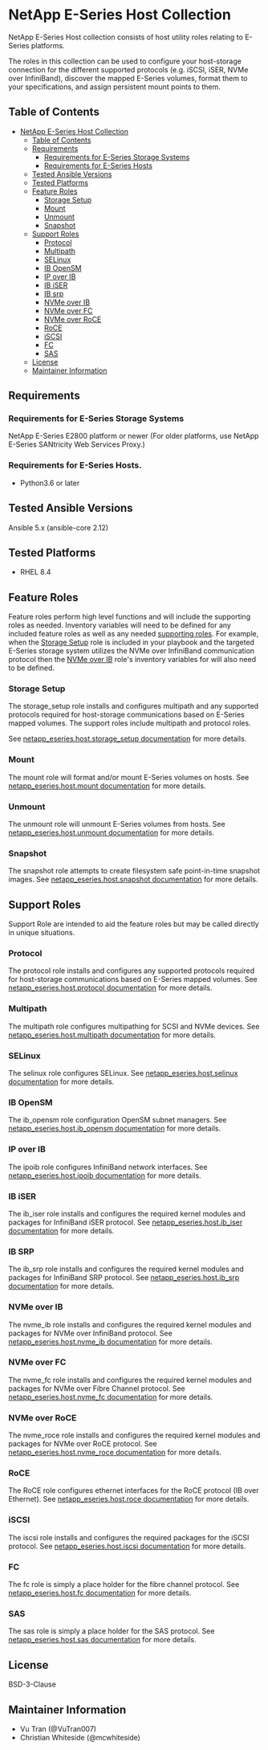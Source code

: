 <a name="netapp-e-series-host-collection"></a>
# NetApp E-Series Host Collection

NetApp E-Series Host collection consists of host utility roles relating to E-Series platforms.

The roles in this collection can be used to configure your host-storage connection for the different supported
protocols (e.g. iSCSI, iSER, NVMe over InfiniBand), discover the mapped E-Series volumes, format them to your
specifications, and assign persistent mount points to them.

<a name="table-of-contents"></a>
## Table of Contents

- [NetApp E-Series Host Collection](#netapp-e-series-host-collection)
  - [Table of Contents](#table-of-contents)
  - [Requirements](#requirements)
    - [Requirements for E-Series Storage Systems](#requirements-for-eseries-storage-systems)
    - [Requirements for E-Series Hosts](#requirements-for-e-series-hosts)
  - [Tested Ansible Versions](#tested-ansible-versions)
  - [Tested Platforms](#tested-platforms)
  - [Feature Roles](#feature-roles)
    - [Storage Setup](#storage-setup)
    - [Mount](#mount)
    - [Unmount](#unmount)
    - [Snapshot](#snapshot)
  - [Support Roles](#support-roles)
    - [Protocol](#protocol)
    - [Multipath](#multipath)
    - [SELinux](#selinux)
    - [IB OpenSM](#ib-opensm)
    - [IP over IB](#ip-over-ib)
    - [IB iSER](#ib-iser)
    - [IB srp](#ib-srp)
    - [NVMe over IB](#nvme-over-ib)
    - [NVMe over FC](#nvme-over-fc)
    - [NVMe over RoCE](#nvme-over-roce)
    - [RoCE](#roce)
    - [iSCSI](#iscsi)
    - [FC](#fc)
    - [SAS](#sas)
  - [License](#license)
  - [Maintainer Information](#maintainer-information)

<a name="requirements"></a>
## Requirements

<a name="requirements-for-eseries-storage-systems"></a>
### Requirements for E-Series Storage Systems

NetApp E-Series E2800 platform or newer (For older platforms, use NetApp E-Series SANtricity Web Services Proxy.)

<a name="requirements-for-e-series-hosts"></a>
### Requirements for E-Series Hosts.

- Python3.6 or later

<a name="tested-ansible-versions"></a>
## Tested Ansible Versions

Ansible 5.x (ansible-core 2.12)

<a name="tested-platforms"></a>
## Tested Platforms

- RHEL 8.4

<a name="feature-roles"></a>
## Feature Roles

Feature roles perform high level functions and will include the supporting roles as needed. Inventory variables will
need to be defined for any included feature roles as well as any needed [supporting roles](#support-roles). For
example, when the [Storage Setup](roles/storage_setup/README.md) role is included in your playbook and the targeted
E-Series storage system utilizes the NVMe over InfiniBand communication protocol then the
[NVMe over IB](roles/nvme_ib/README.md) role's inventory variables for will also need to be defined.

<a name="storage-setup"></a>
### Storage Setup

The storage_setup role installs and configures multipath and any supported protocols required for host-storage
communications based on E-Series mapped volumes. The support roles include multipath and protocol roles.

See [netapp_eseries.host.storage_setup documentation](roles/storage_setup/README.md) for more details.

<a name="mount"></a>
### Mount

The mount role will format and/or mount E-Series volumes on hosts. See
[netapp_eseries.host.mount documentation](roles/mount/README.md) for more details.

<a name="unmount"></a>
### Unmount

The unmount role will unmount E-Series volumes from hosts. See
[netapp_eseries.host.unmount documentation](roles/unmount/README.md) for more details.

<a name="snapshot"></a>
### Snapshot

The snapshot role attempts to create filesystem safe point-in-time snapshot images. See
[netapp_eseries.host.snapshot documentation](roles/snapshot/README.md) for more details.

<a name="support-roles"></a>
## Support Roles

Support Role are intended to aid the feature roles but may be called directly in unique situations.

<a name="protocol"></a>
### Protocol

The protocol role installs and configures any supported protocols required for host-storage communications based
on E-Series mapped volumes. See [netapp_eseries.host.protocol documentation](roles/protocol/README.md) for more
details.

<a name="multipath"></a>
### Multipath

The multipath role configures multipathing for SCSI and NVMe devices. See
[netapp_eseries.host.multipath documentation](roles/multipath/README.md) for more details.

<a name="selinux"></a>
### SELinux

The selinux role configures SELinux. See [netapp_eseries.host.selinux documentation](roles/selinux/README.md) for more
details.

<a name="ib-opensm"></a>
### IB OpenSM

The ib_opensm role configuration OpenSM subnet managers. See
[netapp_eseries.host.ib_opensm documentation](roles/ib_opensm/README.md) for more details.

<a name="ip-over-ib"></a>
### IP over IB

The ipoib role configures InfiniBand network interfaces. See
[netapp_eseries.host.ipoib documentation](roles/ipoib/README.md) for more details.

<a name="ib-iser"></a>
### IB iSER

The ib_iser role installs and configures the required kernel modules and packages for InfiniBand iSER protocol. See
[netapp_eseries.host.ib_iser documentation](roles/ib_iser/README.md) for more details.

<a name="ib-srp"></a>
### IB SRP

The ib_srp role installs and configures the required kernel modules and packages for InfiniBand SRP protocol. See
[netapp_eseries.host.ib_srp documentation](roles/ib_srp/README.md) for more details.

<a name="nvme-over-ib"></a>
### NVMe over IB

The nvme_ib role installs and configures the required kernel modules and packages for NVMe over InfiniBand protocol.
See [netapp_eseries.host.nvme_ib documentation](roles/nvme_ib/README.md) for more details.

<a name="#nvme-over-fc"></a>
### NVMe over FC

The nvme_fc role installs and configures the required kernel modules and packages for NVMe over Fibre Channel
protocol. See [netapp_eseries.host.nvme_fc documentation](roles/nvme_fc/README.md) for more details.

<a name="nvme-over-roce"></a>
### NVMe over RoCE

The nvme_roce role installs and configures the required kernel modules and packages for NVMe over RoCE protocol.
See [netapp_eseries.host.nvme_roce documentation](roles/nvme_roce/README.md) for more details.

<a name="roce"></a>
### RoCE

The RoCE role configures ethernet interfaces for the RoCE protocol (IB over Ethernet). See
[netapp_eseries.host.roce documentation](roles/roce/README.md) for more details.

<a name="iscsi"></a>
### iSCSI

The iscsi role installs and configures the required packages for the iSCSI protocol. See
[netapp_eseries.host.iscsi documentation](roles/iscsi/README.md) for more details.

<a name="fc"></a>
### FC

The fc role is simply a place holder for the fibre channel protocol. See
[netapp_eseries.host.fc documentation](roles/fc/README.md) for more details.

<a name="sas"></a>
### SAS

The sas role is simply a place holder for the SAS protocol. See
[netapp_eseries.host.sas documentation](roles/sas/README.md) for more details.

<a name="license"></a>
## License

BSD-3-Clause

<a name="maintainer-information"></a>
## Maintainer Information

- Vu Tran (@VuTran007)
- Christian Whiteside (@mcwhiteside)
